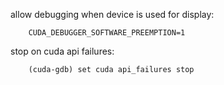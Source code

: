 allow debugging when device is used for display:

        CUDA_DEBUGGER_SOFTWARE_PREEMPTION=1

stop on cuda api failures:

        (cuda-gdb) set cuda api_failures stop
